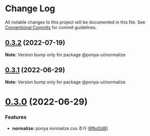 # Change Log

All notable changes to this project will be documented in this file.
See [Conventional Commits](https://conventionalcommits.org) for commit guidelines.

## [0.3.2](https://github.com/dungsil/ponya/compare/v0.3.1...v0.3.2) (2022-07-19)

**Note:** Version bump only for package @ponya-ui/normalize

## [0.3.1](https://github.com/dungsil/ponya/compare/v0.3.0...v0.3.1) (2022-06-29)

**Note:** Version bump only for package @ponya-ui/normalize

# [0.3.0](https://github.com/dungsil/ponya/compare/v0.2.0...v0.3.0) (2022-06-29)

### Features

* **normalize:** ponya normalize.css 추가 ([8fbd2d6](https://github.com/dungsil/ponya/commit/8fbd2d6ba74ac4afd7100d8f7238438ed0cc6b68))
